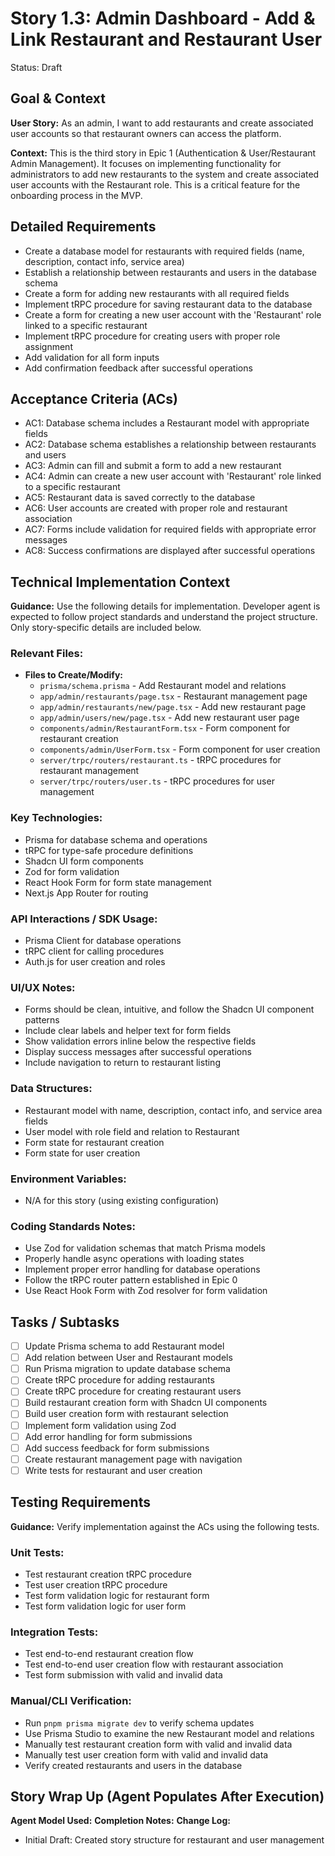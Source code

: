 # Story 1.3: Admin Dashboard - Add & Link Restaurant and Restaurant User

Status: Draft

## Goal & Context

**User Story:** As an admin, I want to add restaurants and create associated user accounts so that restaurant owners can access the platform.

**Context:** This is the third story in Epic 1 (Authentication & User/Restaurant Admin Management). It focuses on implementing functionality for administrators to add new restaurants to the system and create associated user accounts with the Restaurant role. This is a critical feature for the onboarding process in the MVP.

## Detailed Requirements

- Create a database model for restaurants with required fields (name, description, contact info, service area)
- Establish a relationship between restaurants and users in the database schema
- Create a form for adding new restaurants with all required fields
- Implement tRPC procedure for saving restaurant data to the database
- Create a form for creating a new user account with the 'Restaurant' role linked to a specific restaurant
- Implement tRPC procedure for creating users with proper role assignment
- Add validation for all form inputs
- Add confirmation feedback after successful operations

## Acceptance Criteria (ACs)

- AC1: Database schema includes a Restaurant model with appropriate fields
- AC2: Database schema establishes a relationship between restaurants and users
- AC3: Admin can fill and submit a form to add a new restaurant
- AC4: Admin can create a new user account with 'Restaurant' role linked to a specific restaurant
- AC5: Restaurant data is saved correctly to the database
- AC6: User accounts are created with proper role and restaurant association
- AC7: Forms include validation for required fields with appropriate error messages
- AC8: Success confirmations are displayed after successful operations

## Technical Implementation Context

**Guidance:** Use the following details for implementation. Developer agent is expected to follow project standards and understand the project structure. Only story-specific details are included below.

### Relevant Files:

- **Files to Create/Modify:**
  - `prisma/schema.prisma` - Add Restaurant model and relations
  - `app/admin/restaurants/page.tsx` - Restaurant management page
  - `app/admin/restaurants/new/page.tsx` - Add new restaurant page
  - `app/admin/users/new/page.tsx` - Add new restaurant user page
  - `components/admin/RestaurantForm.tsx` - Form component for restaurant creation
  - `components/admin/UserForm.tsx` - Form component for user creation
  - `server/trpc/routers/restaurant.ts` - tRPC procedures for restaurant management
  - `server/trpc/routers/user.ts` - tRPC procedures for user management

### Key Technologies:

- Prisma for database schema and operations
- tRPC for type-safe procedure definitions
- Shadcn UI form components
- Zod for form validation
- React Hook Form for form state management
- Next.js App Router for routing

### API Interactions / SDK Usage:

- Prisma Client for database operations
- tRPC client for calling procedures
- Auth.js for user creation and roles

### UI/UX Notes:

- Forms should be clean, intuitive, and follow the Shadcn UI component patterns
- Include clear labels and helper text for form fields
- Show validation errors inline below the respective fields
- Display success messages after successful operations
- Include navigation to return to restaurant listing

### Data Structures:

- Restaurant model with name, description, contact info, and service area fields
- User model with role field and relation to Restaurant
- Form state for restaurant creation
- Form state for user creation

### Environment Variables:

- N/A for this story (using existing configuration)

### Coding Standards Notes:

- Use Zod for validation schemas that match Prisma models
- Properly handle async operations with loading states
- Implement proper error handling for database operations
- Follow the tRPC router pattern established in Epic 0
- Use React Hook Form with Zod resolver for form validation

## Tasks / Subtasks

- [ ] Update Prisma schema to add Restaurant model
- [ ] Add relation between User and Restaurant models
- [ ] Run Prisma migration to update database schema
- [ ] Create tRPC procedure for adding restaurants
- [ ] Create tRPC procedure for creating restaurant users
- [ ] Build restaurant creation form with Shadcn UI components
- [ ] Build user creation form with restaurant selection
- [ ] Implement form validation using Zod
- [ ] Add error handling for form submissions
- [ ] Add success feedback for form submissions
- [ ] Create restaurant management page with navigation
- [ ] Write tests for restaurant and user creation

## Testing Requirements

**Guidance:** Verify implementation against the ACs using the following tests.

### Unit Tests:

- Test restaurant creation tRPC procedure
- Test user creation tRPC procedure
- Test form validation logic for restaurant form
- Test form validation logic for user form

### Integration Tests:

- Test end-to-end restaurant creation flow
- Test end-to-end user creation flow with restaurant association
- Test form submission with valid and invalid data

### Manual/CLI Verification:

- Run `pnpm prisma migrate dev` to verify schema updates
- Use Prisma Studio to examine the new Restaurant model and relations
- Manually test restaurant creation form with valid and invalid data
- Manually test user creation form with valid and invalid data
- Verify created restaurants and users in the database

## Story Wrap Up (Agent Populates After Execution)

**Agent Model Used:**
**Completion Notes:**
**Change Log:**

- Initial Draft: Created story structure for restaurant and user management
